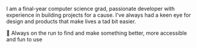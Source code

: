 I am a final-year computer science grad, passionate developer with experience in building projects for a cause. I've always had a keen eye for design and products that make lives a tad bit easier. 

🚀 Always on the run to find and make something better, more accessible and fun to use

